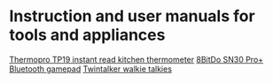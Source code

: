 # Instruction and user manuals for tools and appliances

[Thermopro TP19 instant read kitchen thermometer](./pdfs/Thermopro-ENFR-TP-19-20190510.pdf)
[8BitDo SN30 Pro+ Bluetooth gamepad](./pdfs/SN30_Pro+_Manual.pdf)
[Twintalker walkie talkies](./pdfs/Twintalker_walkie_talkies_manual.pdf)

